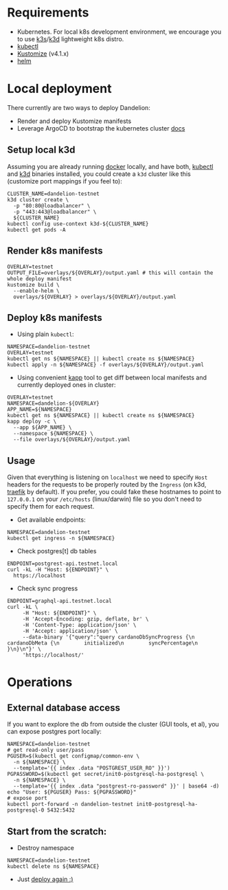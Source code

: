 # Requirements

* Kubernetes. For local k8s development environment, we encourage you to use [k3s]/[k3d] lightweight k8s distro.
* [kubectl]
* [Kustomize] (v4.1.x)
* [helm]

# Local deployment

There currently are two ways to deploy Dandelion:

* Render and deploy Kustomize manifests
* Leverage ArgoCD to bootstrap the kubernetes cluster [docs](/ARGO_CD.md)

## Setup local k3d 

Assuming you are already running [docker] locally, and have both, [kubectl] and [k3d] binaries installed, you could create a `k3d` cluster like this (customize port mappings if you feel to):
```
CLUSTER_NAME=dandelion-testnet
k3d cluster create \
  -p "80:80@loadbalancer" \
  -p "443:443@loadbalancer" \
  ${CLUSTER_NAME}
kubectl config use-context k3d-${CLUSTER_NAME}
kubectl get pods -A
```

## Render k8s manifests

``` 
OVERLAY=testnet
OUTPUT_FILE=overlays/${OVERLAY}/output.yaml # this will contain the whole deploy manifest
kustomize build \
  --enable-helm \
  overlays/${OVERLAY} > overlays/${OVERLAY}/output.yaml
```

## Deploy k8s manifests

* Using plain `kubectl`:
```
NAMESPACE=dandelion-testnet
OVERLAY=testnet
kubectl get ns ${NAMESPACE} || kubectl create ns ${NAMESPACE}
kubectl apply -n ${NAMESPACE} -f overlays/${OVERLAY}/output.yaml
```
* Using convenient [kapp] tool to get diff between local manifests and currently deployed ones in cluster:
```
OVERLAY=testnet
NAMESPACE=dandelion-${OVERLAY}
APP_NAME=${NAMESPACE}
kubectl get ns ${NAMESPACE} || kubectl create ns ${NAMESPACE}
kapp deploy -c \
  --app ${APP_NAME} \
  --namespace ${NAMESPACE} \
  --file overlays/${OVERLAY}/output.yaml
```

## Usage

Given that everything is listening on `localhost` we need to specify `Host` headers for the requests to be properly routed by the `Ingress` (on k3d, [traefik] by default).
If you prefer, you could fake these hostnames to point to `127.0.0.1` on your `/etc/hosts` (linux/darwin) file so you don't need to specify them for each request.

* Get available endpoints:
```
NAMESPACE=dandelion-testnet
kubectl get ingress -n ${NAMESPACE}
```
* Check postgres[t] db tables
```
ENDPOINT=postgrest-api.testnet.local
curl -kL -H "Host: ${ENDPOINT}" \
  https://localhost
```
* Check sync progress
```
ENDPOINT=graphql-api.testnet.local
curl -kL \
     -H "Host: ${ENDPOINT}" \
     -H 'Accept-Encoding: gzip, deflate, br' \
     -H 'Content-Type: application/json' \
     -H 'Accept: application/json' \
     --data-binary '{"query":"query cardanoDbSyncProgress {\n    cardanoDbMeta {\n        initialized\n        syncPercentage\n    }\n}\n"}' \
     'https://localhost/'
```

# Operations

## External database access

If you want to explore the db from outside the cluster (GUI tools, et al), you can expose postgres port locally:
```
NAMESPACE=dandelion-testnet
# get read-only user/pass
PGUSER=$(kubectl get configmap/common-env \
  -n ${NAMESPACE} \
  --template='{{ index .data "POSTGREST_USER_RO" }}')
PGPASSWORD=$(kubectl get secret/init0-postgresql-ha-postgresql \
  -n ${NAMESPACE} \
  --template='{{ index .data "postgrest-ro-password" }}' | base64 -d)
echo "User: ${PGUSER} Pass: ${PGPASSWORD}"
# expose port
kubectl port-forward -n dandelion-testnet init0-postgresql-ha-postgresql-0 5432:5432
```

## Start from the scratch:

* Destroy namespace
```
NAMESPACE=dandelion-testnet
kubectl delete ns ${NAMESPACE}
```
* Just [deploy again :)](#deploy-k8s-manifests)

[docker]: https://docs.docker.com/engine/install/
[kustomize]: https://kustomize.io
[kubectl]: https://kubernetes.io/es/docs/tasks/tools/install-kubectl
[k3d]: https://k3d.io
[k3s]: https://k3s.io
[kapp]: https://github.com/vmware-tanzu/carvel-kapp
[traefik]: https://traefik.io/traefik/
[helm]: https://helm.sh/docs/intro/install/
